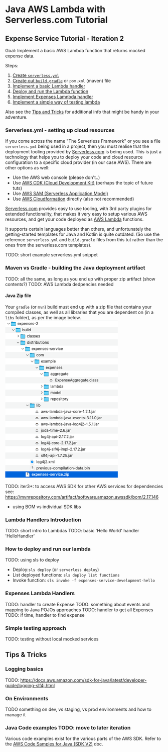 # Java AWS Lambda with Serverless.com Tutorial 

## Expense Service Tutorial - Iteration 2

Goal: Implement a basic AWS Lambda function that returns mocked expense data.

Steps:
1. [Create `serverless.yml`](#serverlessyml---setting-up-cloud-resources)
2. [Create out `build.gradle`](#maven-vs-gradle---building-the-java-deployment-artifact) or `pom.xml` (maven) file
3. [Implement a basic Lambda handler](#lambda-handlers-introduction)
4. [Deploy and run the Lambda function](#how-to-deploy-and-run-our-lambda)
5. [Implement Expenses Lamnbda handler](#expenses-lambda-handlers)
6. [Implement a simple way of testing lambda](#simple-testing-approach)

Also see the [Tips and Tricks](#tips--tricks) for additional info that might be handy in your adventure.

### Serverless.yml - setting up cloud resources
If you come across the name "The Serverless Framework" or you see a file `serverless.yml` being used in a project, then you must realise that the deployment tooling provided by [Serverless.com](https://serverless.com) is being used. This is just a technology that helps you to deploy your code and cloud resource configuration to a specific cloud provider (in our case AWS). There are other options as well:

* Use the AWS web console (please don't..)
* Use [AWS CDK (Cloud Development Kit)](https://aws.amazon.com/cdk/) (perhaps the topic of future tuts)
* Use [AWS SAM (Serverless Application Model)](https://aws.amazon.com/serverless/sam/)
* Use [AWS Cloudformation](https://aws.amazon.com/cloudformation/) directly (also not recommended)

[Serverless.com](https://serverless.com) provides easy to use tooling, with 3rd party plugins for extended functionality, that makes it very easy to setup various AWS resources, and get your code deployed as [AWS Lambda](https://aws.amazon.com/lambda/) functions.

It supports certain languages better than others, and unfortunately the getting-started templates for Java and Kotlin is quite outdated. (So use the reference `serverless.yml` and `build.gradle` files from this tut rather than the ones from the serverless.com templates).

TODO: short example serverless.yml snippet

### Maven vs Gradle - building the Java deployment artifact
TODO: all the same, as long as you end up with proper zip artifact (show contents?)
TODO: AWS Lambda dedpencies needed

#### Java Zip file
Your `gradle` (or `mvn`) build must end up with a zip file that contains your compiled classes, as well as all libraries that you are dependent on (in a `libs` folder), as per the image below.
![](java-build-artifact.png)

TODO: iter3+: to access AWS SDK for other AWS services for dependencies see: https://mvnrepository.com/artifact/software.amazon.awssdk/bom/2.17.146
* using BOM vs individual SDK libs

### Lambda Handlers Introduction
TODO: short intro to Lambdas
TODO: basic 'Hello World' handler 'HelloHandler'

### How to deploy and run our lambda
TODO: using sls to deploy
* Deploy:`sls deploy` (or `serverless deploy`)
* List deployed functions: `sls deploy list functions`
* Invoke function: `sls invoke -f expenses-service-development-hello`

### Expenses Lambda Handlers
TODO: handler to create Expense
TODO: something about events and mapping to Java POJOs approaches
TODO: handler to get all Expenses
TODO: if time, handler to find expense

### Simple testing approach
TODO: testing without local mocked services

## Tips & Tricks

### Logging basics
TODO: https://docs.aws.amazon.com/sdk-for-java/latest/developer-guide/logging-slf4j.html

### On Environments
TODO something on dev, vs staging, vs prod environments and how to manage it 

### Java Code examples TODO: move to later iteration
Various code examples exist for the various parts of the AWS SDK.
Refer to the [AWS Code Samples for Java (SDK V2)](https://docs.aws.amazon.com/code-samples/latest/catalog/code-catalog-javav2.html) doc.